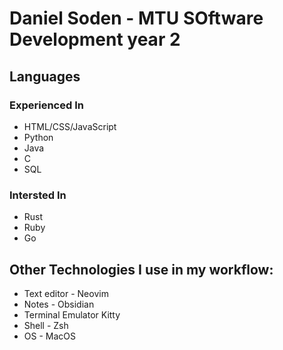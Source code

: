 # Daniel Soden - MTU SOftware Development year 2

## Languages

### Experienced In
- HTML/CSS/JavaScript
- Python
- Java
- C
- SQL

### Intersted In
- Rust
- Ruby
- Go

## Other Technologies I use in my workflow:
- Text editor - Neovim
- Notes - Obsidian
- Terminal Emulator Kitty
- Shell - Zsh
- OS - MacOS
